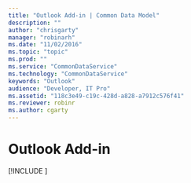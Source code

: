 ```yaml
---
title: "Outlook Add-in | Common Data Model"
description: ""
author: "chrisgarty"
manager: "robinarh"
ms.date: "11/02/2016"
ms.topic: "topic"
ms.prod: ""
ms.service: "CommonDataService"
ms.technology: "CommonDataService"
keywords: "Outlook"
audience: "Developer, IT Pro"
ms.assetid: "118c3e49-c19c-428d-a828-a7912c576f41"
ms.reviewer: robinr
ms.author: cgarty
---
```


# Outlook Add-in

[!INCLUDE [](../includes/new-version.md)]

